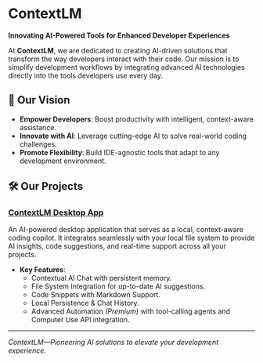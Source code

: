 # ContextLM

**Innovating AI-Powered Tools for Enhanced Developer Experiences**

At **ContextLM**, we are dedicated to creating AI-driven solutions that transform the way developers interact with their code. Our mission is to simplify development workflows by integrating advanced AI technologies directly into the tools developers use every day.

## 🌟 Our Vision

- **Empower Developers**: Boost productivity with intelligent, context-aware assistance.
- **Innovate with AI**: Leverage cutting-edge AI to solve real-world coding challenges.
- **Promote Flexibility**: Build IDE-agnostic tools that adapt to any development environment.

## 🛠️ Our Projects

### [ContextLM Desktop App](#)

An AI-powered desktop application that serves as a local, context-aware coding copilot. It integrates seamlessly with your local file system to provide AI insights, code suggestions, and real-time support across all your projects.

- **Key Features**:
  - Contextual AI Chat with persistent memory.
  - File System Integration for up-to-date AI suggestions.
  - Code Snippets with Markdown Support.
  - Local Persistence & Chat History.
  - Advanced Automation *(Premium)* with tool-calling agents and Computer Use API integration.
---

*ContextLM—Pioneering AI solutions to elevate your development experience.*
